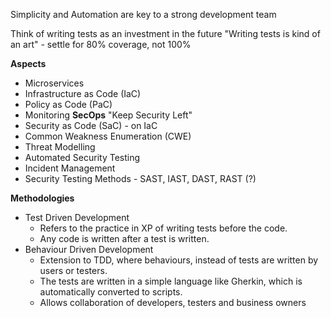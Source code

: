 Simplicity and Automation are key to a strong development team

Think of writing tests as an investment in the future
"Writing tests is kind of an art" - settle for 80% coverage, not 100%

**Aspects**
- Microservices
- Infrastructure as Code (IaC)
- Policy as Code (PaC)
- Monitoring
**SecOps**
"Keep Security Left"
- Security as Code (SaC) - on IaC
- Common Weakness Enumeration (CWE)
- Threat Modelling
- Automated Security Testing
- Incident Management
- Security Testing Methods - SAST, IAST, DAST, RAST (?)

**Methodologies**
- Test Driven Development
	- Refers to the practice in XP of writing tests before the code.
	- Any code is written after a test is written.
- Behaviour Driven Development
	- Extension to TDD, where behaviours, instead of tests are written by users or testers.
	- The tests are written in a simple language like Gherkin, which is automatically converted to scripts.
	- Allows collaboration of developers, testers and business owners
